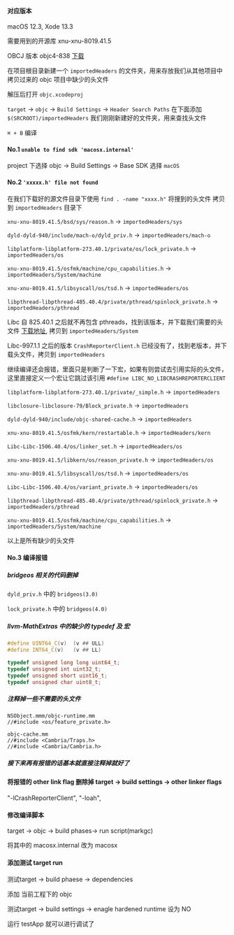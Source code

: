 #### 对应版本

macOS 12.3, Xode 13.3

需要用到的开源库
xnu-xnu-8019.41.5

OBCJ 版本 objc4-838 [下载](https://github.com/apple-oss-distributions/objc4/archive/objc4-838.tar.gz)

在项目根目录新建一个 `importedHeaders` 的文件夹，用来存放我们从其他项目中拷贝过来的 objc 项目中缺少的头文件

解压后打开 `objc.xcodeproj`

`target` -> `objc` -> `Build Settings` -> `Header Search Paths`
在下面添加 `$(SRCROOT)/importedHeaders` 我们刚刚新建好的文件夹，用来查找头文件

`⌘ + B` 编译

#### No.1 `unable to find sdk 'macosx.internal'`

project 下选择 objc -> Build Settings -> Base SDK 选择 `macOS`

#### No.2 `'xxxxx.h' file not found`

在我们下载好的源文件目录下使用 `find . -name "xxxx.h"`
将搜到的头文件 拷贝到 `importedHeaders` 目录下

`xnu-xnu-8019.41.5/bsd/sys/reason.h` -> `importedHeaders/sys`

`dyld-dyld-940/include/mach-o/dyld_priv.h` -> `importedHeaders/mach-o` 

`libplatform-libplatform-273.40.1/private/os/lock_private.h` -> `importedHeaders/os` 

`xnu-xnu-8019.41.5/osfmk/machine/cpu_capabilities.h` -> `importedHeaders/System/machine`

`xnu-xnu-8019.41.5/libsyscall/os/tsd.h` -> `importedHeaders/os` 

`libpthread-libpthread-485.40.4/private/pthread/spinlock_private.h` -> `importedHeaders/pthread`


Libc 自 825.40.1 之后就不再包含 pthreads，找到该版本，并下载我们需要的头文件 [下载地址](https://opensource.apple.com/source/Libc/Libc-825.40.1/pthreads/pthread_machdep.h), 拷贝到 `importedHeaders/System`

Libc-997.1.1 之后的版本 `CrashReporterClient.h` 已经没有了，找到老版本，并下载头文件，拷贝到 `importedHeaders`

继续编译还会报错，里面只是判断了一下宏，如果有则尝试去引用实际的头文件，这里直接定义一个宏让它跳过该引用 `#define LIBC_NO_LIBCRASHREPORTERCLIENT`

`libplatform-libplatform-273.40.1/private/_simple.h` -> `importedHeaders`

`libclosure-libclosure-79/Block_private.h` -> `importedHeaders`

`dyld-dyld-940/include/objc-shared-cache.h` -> `importedHeaders`

`xnu-xnu-8019.41.5/osfmk/kern/restartable.h` -> `importedHeaders/kern`

`Libc-Libc-1506.40.4/os/linker_set.h` -> `importedHeaders/os`

`xnu-xnu-8019.41.5/libkern/os/reason_private.h` -> `importedHeaders/os`

`xnu-xnu-8019.41.5/libsyscall/os/tsd.h` -> `importedHeaders/os`

`Libc-Libc-1506.40.4/os/variant_private.h` -> `importedHeaders/os`

`libpthread-libpthread-485.40.4/private/pthread/spinlock_private.h` -> `importedHeaders/pthread`

`xnu-xnu-8019.41.5/osfmk/machine/cpu_capabilities.h` -> `importedHeaders/System/machine`


以上是所有缺少的头文件

#### No.3 编译报错

##### bridgeos 相关的代码删掉

`dyld_priv.h` 中的 `bridgeos(3.0)`

`lock_private.h` 中的 `bridgeos(4.0)`

##### llvm-MathExtras 中的缺少的 typedef 及 宏

```C++
#define UINT64_C(v)  (v ## ULL)
#define INT64_C(v)   (v ## LL)

typedef unsigned long long uint64_t;
typedef unsigned int uint32_t;
typedef unsigned short uint16_t;
typedef unsigned char uint8_t;
```

##### 注释掉一些不需要的头文件

```
NSObject.mmm/objc-runtime.mm
//#include <os/feature_private.h>

objc-cache.mm
//#include <Cambria/Traps.h>
//#include <Cambria/Cambria.h>
```

##### 接下来再有报错的话基本就直接注释掉就好了

#### 将报错的 other link flag 删除掉 target -> build settings -> other linker flags
"-lCrashReporterClient",
"-loah",

#### 修改编译脚本

target -> objc -> build phases-> run script(markgc)

将其中的 macosx.internal 改为 macosx

#### 添加测试 target run

测试target -> build phaese -> dependencies

添加 当前工程下的 objc

测试target -> build settings -> enagle hardened runtime  设为 NO

运行 testApp 就可以进行调试了



